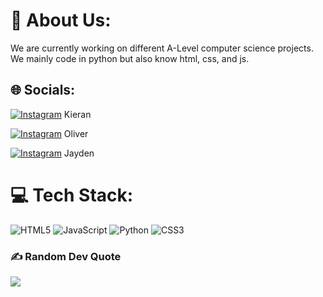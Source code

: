# 💫 About Us:
We are currently working on different A-Level computer science projects.<br>We mainly code in python but also know html, css, and js.<br>


## 🌐 Socials:
[![Instagram](https://img.shields.io/badge/Instagram-%23E4405F.svg?logo=Instagram&logoColor=white)](https://instagram.com/kieranwarren8) Kieran

[![Instagram](https://img.shields.io/badge/Instagram-%23E4405F.svg?logo=Instagram&logoColor=white)](https://instagram.com/kieranwarren8) Oliver

[![Instagram](https://img.shields.io/badge/Instagram-%23E4405F.svg?logo=Instagram&logoColor=white)](https://instagram.com/kieranwarren8) Jayden
# 💻 Tech Stack:
![HTML5](https://img.shields.io/badge/html5-%23E34F26.svg?style=for-the-badge&logo=html5&logoColor=white) ![JavaScript](https://img.shields.io/badge/javascript-%23323330.svg?style=for-the-badge&logo=javascript&logoColor=%23F7DF1E) ![Python](https://img.shields.io/badge/python-3670A0?style=for-the-badge&logo=python&logoColor=ffdd54) ![CSS3](https://img.shields.io/badge/css3-%231572B6.svg?style=for-the-badge&logo=css3&logoColor=white)

### ✍️ Random Dev Quote
![](https://quotes-github-readme.vercel.app/api?type=vetical&theme=radical)


<!-- Proudly created with GPRM ( https://gprm.itsvg.in ) -->
